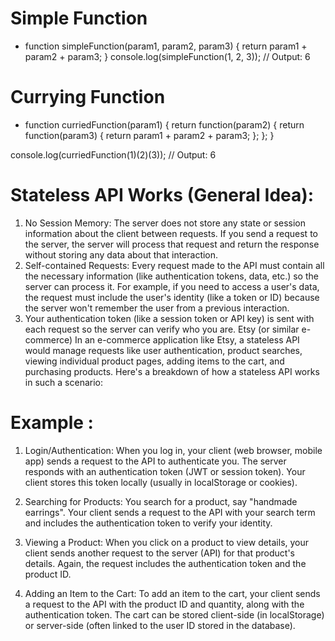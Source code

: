 # Simple Function
* function simpleFunction(param1, param2, param3) {
    return param1 + param2 + param3; }
console.log(simpleFunction(1, 2, 3)); // Output: 6

# Currying Function
* function curriedFunction(param1) {
    return function(param2) {
        return function(param3) {
            return param1 + param2 + param3;
        };
    };  }

console.log(curriedFunction(1)(2)(3)); // Output: 6

# Stateless API Works (General Idea):
1. No Session Memory:
The server does not store any state or session information about the client between requests.
If you send a request to the server, the server will process that request and return the response without storing any data about that interaction.
2. Self-contained Requests:
Every request made to the API must contain all the necessary information (like authentication tokens, data, etc.) so the server can process it.
For example, if you need to access a user's data, the request must include the user's identity (like a token or ID) because the server won't remember the user from a previous interaction.
3. Your authentication token (like a session token or API key) is sent with each request so the server can verify who you are.
 Etsy (or similar e-commerce)
In an e-commerce application like Etsy, a stateless API would manage requests like user authentication, product searches, viewing individual product pages, adding items to the cart, and purchasing products. Here's a breakdown of how a stateless API works in such a scenario:


# Example :
1. Login/Authentication:
When you log in, your client (web browser, mobile app) sends a request to the API to authenticate you.
The server responds with an authentication token (JWT or session token).
Your client stores this token locally (usually in localStorage or cookies).

2. Searching for Products:
You search for a product, say "handmade earrings".
Your client sends a request to the API with your search term and includes the authentication token to verify your identity.

3. Viewing a Product:
When you click on a product to view details, your client sends another request to the server (API) for that product's details.
Again, the request includes the authentication token and the product ID.

4. Adding an Item to the Cart:
To add an item to the cart, your client sends a request to the API with the product ID and quantity, along with the authentication token.
The cart can be stored client-side (in localStorage) or server-side (often linked to the user ID stored in the database).